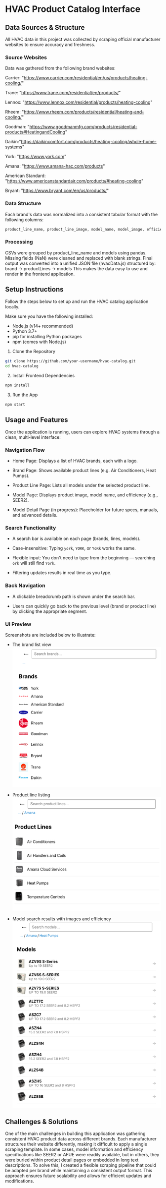 # HVAC Product Catalog Interface

## Data Sources & Structure

All HVAC data in this project was collected by scraping official manufacturer websites to ensure accuracy and freshness.

### Source Websites

Data was gathered from the following brand websites:

Carrier: "https://www.carrier.com/residential/en/us/products/heating-cooling/"

Trane: "https://www.trane.com/residential/en/products/"

Lennox: "https://www.lennox.com/residential/products/heating-cooling"

Rheem: "https://www.rheem.com/products/residential/heating-and-cooling/"

Goodman: "https://www.goodmanmfg.com/products/residential-products#HeatingandCooling"

Daikin:"https://daikincomfort.com/products/heating-cooling/whole-home-systems"

York: "https://www.york.com"

Amana: "https://www.amana-hac.com/products"

American Standard: "https://www.americanstandardair.com/products/#heating-cooling"

Bryant: "https://www.bryant.com/en/us/products/"

### Data Structure

Each brand's data was normalized into a consistent tabular format with the following columns:

```bash 
product_line_name, product_line_image, model_name, model_image, efficiency
```

### Processing

CSVs were grouped by product_line_name and models using pandas.
Missing fields (NaN) were cleaned and replaced with blank strings.
Final output was converted into a unified JSON file (hvacData.js) structured by:
brand → productLines → models
This makes the data easy to use and render in the frontend application.


## Setup Instructions
Follow the steps below to set up and run the HVAC catalog application locally.

Make sure you have the following installed:

- Node.js (v14+ recommended)
- Python 3.7+
- pip for installing Python packages
- npm (comes with Node.js)

1. Clone the Repository

```bash 
git clone https://github.com/your-username/hvac-catalog.git 
cd hvac-catalog
```

2.  Install Frontend Dependencies

```bash 
npm install
```

3. Run the App

```bash 
npm start 
```

## Usage and Features

Once the application is running, users can explore HVAC systems through a clean, multi-level interface:

### Navigation Flow

- Home Page: Displays a list of HVAC brands, each with a logo.

- Brand Page: Shows available product lines (e.g. Air Conditioners, Heat Pumps).

- Product Line Page: Lists all models under the selected product line.

- Model Page: Displays product image, model name, and efficiency (e.g., SEER2).

- Model Detail Page (in progress): Placeholder for future specs, manuals, and advanced details.


### Search Functionality

- A search bar is available on each page (brands, lines, models).

- Case-insensitive: Typing `york`, `YORK`, or `YoRk` works the same.

- Flexible input: You don't need to type from the beginning — searching `ork` will still find `York`.

- Filtering updates results in real time as you type.


### Back Navigation

- A clickable breadcrumb path is shown under the search bar.

- Users can quickly go back to the previous level (brand or product line) by clicking the appropriate segment.


### UI Preview

Screenshots are included below to illustrate:

- The brand list view
![Brand List](public/screenshots/brand.png)

- Product line listing
![Product Lines](public/screenshots/product_line.png)

- Model search results with images and efficiency
![Models](public/screenshots/product.png)

## Challenges & Solutions

One of the main challenges in building this application was gathering consistent HVAC product data across different brands. Each manufacturer structures their website differently, making it difficult to apply a single scraping template. In some cases, model information and efficiency specifications like SEER2 or AFUE were readily available, but in others, they were buried within product detail pages or embedded in long text descriptions. To solve this, I created a flexible scraping pipeline that could be adapted per brand while maintaining a consistent output format. This approach ensures future scalability and allows for efficient updates and modifications.



